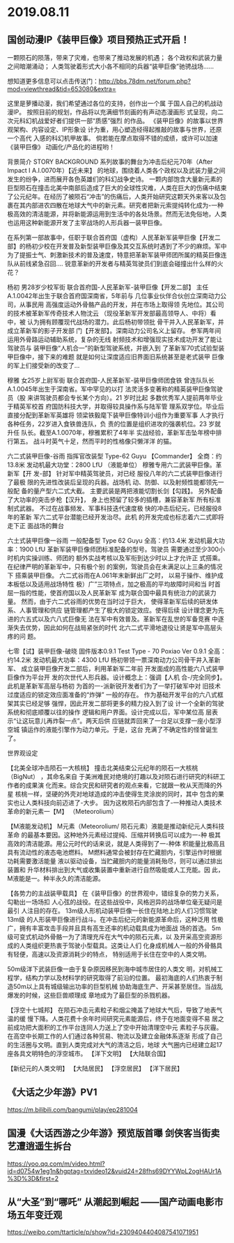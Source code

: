 # 2019.08.11


## 国创动漫IP《装甲巨像》项目预热正式开启！

一颗陨石的陨落，带来了灾难，也带来了推动发展的机遇；
各个政权和武装力量之间暗潮涌动；
人类驾驶着形式大小各不相同的兵器“装甲巨像”驰骋战场……

想知道更多信息可以点击传送门：http://bbs.78dm.net/forum.php?mod=viewthread&tid=653080&extra=

这里是萝播动漫，我们希望通过各位的支持，创作出一个属
于国人自己的机战动漫IP。
按照目前的规划，作品将以充满细节刻画的有声动态漫画形
式呈现，向二次元科幻机战爱好者们提供一部“质感”强烈
的作品。
《装甲巨像》的故事以世界观架构、内容设定、IP形象设
计为重，用心塑造经得起推敲的故事与世界，还原一个高代
入感的科幻机甲故事。
倘若能在摩点取得不错的成绩，或许可以加速《装甲巨像》
动画化/产品化的进程哟！

背景简介
STORY BACKGROUND
系列故事的舞台为冲击后纪元70年（After Impact I A.I.0070年）【近未来】
的地球，围绕着人类各个政权以及武装力量之间发生的纷争，进而展开各色英雄们的科幻战争史诗。
一颗内部饱含大量新元素的巨型陨石在撞击北美中南部后造成了巨大的全球性灾难，人类在巨大的伤痛中结束了公元纪年。在经历了被陨石“冲击”的伤痛后，人类开始研究这颗天外来客以及包裹在其内部进农四散在地球大气中的新元素。研究者把新元索提纯转化成为-一种极高效的清洁能源，并将新能源运用到生活中的各处场景。然而无法免俗地，人类也运用这种新能源开发了主宰战场的人形兵器一装甲巨像。

 
在系列第一部故事中，任职于联合首府国（虚构）人民革新军装甲巨像【开发二部】的杨初少校在开发普及新型装甲巨像及其交互系统时遇到了不少的麻烦。军中为了提振士气、刺激新技术的普及速度，特意把革新军装甲师团所属的精英巨像连队从前线紧急召回....
锐意革新的开发者与精英驾驶员们到底会碰撞出什么样的火花？



杨初
男28岁少校军街
联合首府国-人民革新军-装甲巨像【开发二部】
主任
A.1.0042年出生于联合首府国深南省，5年前与
几位事业伙伴合伙创立深南动力公司，从事民用
高强度运动外骨骼产品的开发，并在市场上取得领
先地位。其公司的技术被革新军传奇技术人物沈云
（现役革新军开发部最高领导人、中将）看中，被
认为拥有顾覆现代战场的潜力。此后杨初带领批
骨干并入人民革新军，并成立革新军的影子开发部
门【开发部】。深南动力公司名义上留存。
参军两年间运用外骨路运动辅助系统，复杂的无线
射频技术和增强现实技术成功开发了能让驾驶员与
装甲巨像“人机合一”的新型驾驶系统，并嵌入到
了革新军70式试验型装甲巨像中，接下来的难题
就是如何让深度适应旧界面旧系统甚至是老式装甲
巨像的军上们接受新的改变了...

穆雅
女25岁上尉军街
联合首府国-人民革新军-装甲巨像师团食铁
曾连队队长
A.1.0045年出生于深南省。军中罕见的以打
法灵活多变著称的精英装甲巨像驾驶员（股
来讲驾驶员都会专长某个方向）。21 岁时比起
多数优秀军人提前两年毕业于精英军校首
府国防科技大学，并取得较具操作系与陆军管
理系双学位。毕业后直接分配到革新军英雄将
领梁铁毅麾下装甲巨像特训小组作为重要军事
人才执行各种任务，22岁进入食铁兽连队，负
责的位置是组织进攻的强袭机位。23 岁就升任
队长。截至A.1.0070年，穆雅累积了4年半
实战经验，革新军击坠年榜中排行第五。
战斗时英气十足，然而平时的性格像只懒洋洋
的猫。



六二式装甲巨像-谷雨
指挥官改装型
Type-62 Guyu 【Commander】
全商：约13.8米
发动机最大功堂：2800 LfU （液能单位）
穆雅专用六二武装甲巨像。革新军【开
发-部】 针对军中精英驾驶员，对已经
服役八年的六二式装甲巨像进行了最极
限的先进性改装后呈现的兵器。战场机
动、防御、以及射频性能都领先一般配
备的量产型六二式大截。
主要武装是两把液能切割长剑【勾践】。
另外配备了大功率的突击步枪【汉升】，
身上也预留了较多的插槽，兼容革新军
所有标准制式武器。
不过在战事频发、军事科技迭代速度极
快的冲击后纪元，已经服役8年的革新
军六二式平台潜能已经开发治尽。此机
的开发完成也标志着六二式即将走下正
面战场的舞台

六土式装甲巨像一谷雨
一般配备型
Type 62 Guyu
全高：约13.4米
发动机最大功率：1900 LfU
革新军装甲巨像师团标准配备的型号。驾驶员
需要通过至少300小时机内实操训练、师团的
额外实战考核以及军衔到达少时以上才允许正
式搭乘。在纪律严明的革新军中，只有极个别
的案例，驾驶员会在未满足以上三条的情况下
搭乘装甲巨像。
六二式谷雨在A.061年末新鲜出厂之时，
以易于操作、维护成本板低以及适用战场特性
极）广”三项特点，加之极高的平均故障时间和当
时首屈一指的性能，使首府国以及人民革新军
成为联合国中最具有统治力的武装力量。
然而，由于六二式谷雨的优势在当时过于巨大，
使得革新军后续的研发体系、人事管理和供应
链管理都产生了极大的锁定效应。使得后续
设计理念更为先进的六五式以及六八式巨像无
法在军中有效普及。革新军在乱世的军备竞赛
中逐渐失去优势，因此如何在战局紧张的时代
北六二式平滑地退役让贤是军中高层头疼的问
题。


七零【试】装甲巨像-破晓
固件版本0.9.1
Test Type - 70 Poxiao Ver 0.9.1
全高：约14.2米
发动机最大功率：4300 LfU
杨初带领一票深南动力公司骨干井入革新军、
成立装甲巨像开发二部后，利用革新军二年前
开发面成的高性能六八式装甲巨像作为平台开
发的次世代人形兵器。设计概念上：强调【人机
合-/完全同步】。此机是革新军高层与杨初
为首的一-派新锐开发者们为了一举打破军中对
旧技术过度适应的锁定效应面准备的“炸弹”
一般的存在。
作为基础开发平台的六八式框架其实已经足够
强悍，因此开发二部将更多的精力投入到了设
计一个全新的驾驶系统和彻底顺覆以往的操作
逻辑和用户界面。设计完成以后，军中某位高
层表示“让这玩意儿再炸裂一点”。两天后供
应链就弄回来了一台足以支撑一座小型浮空城
镇运作的液能引擎作为动力单元。于是，这台
充满了不确定性的怪曾诞生了。

世界观设定

【北美全球冲击陨石一大核桃】
撞击北美结束公元纪年的陨石一大核桃 （BigNut） ，其命名来自
于美洲难民对绝境的打趣以及对陨石进行研究的科研工作者的成果演
化而来。综合灾民和研究者的观点来看，它就跟一枚从天而降的外星
核桃一样，坚硬的外壳对地球造成的冲击使得生灵涂炭的同时，其中
包含的果实也让人类科技向前迈进了-大步。
因为这枚陨石内部包含了-一种推动人类技术革命的新元素一【M】
（Meteorolium）

【M液能发动机】
M元素（Meteorolium/ 陨石元素）液能是推动新纪元人类科技革命
的最基本要因。这种地外元素经过提纯、压缩并转换后可以成为一-种
极其高效的清洁能源。用公元时代的话来说，就是人类得到了一-种体
积能量比极高且具有流动性的液态电池燃料。
M燃料通常会被封存在贮藏胆内，引擎运作时根据功耗需要激活能量
液以驱动设备，当贮藏胆内的能量消耗殆尽，则可以通过排出装置和
升华材料排出到大气或收集装置中重新进行自然吸能或人工充能。因
此，M液能是一。种半永久的清洁能源。

【各势力的主战装甲载具】
在《装甲巨像》的世界观中，错综复杂的势力关系，勾勒出一场场扣
人心弦的战役。在这些战役中，风格迥异的战场单位毫无疑问是最引
人注目的存在。
13m级人形机动装甲巨像一长住在陆地上的人们习惯驾驶13m级
的人形装甲巨像进行战斗。在冲击后纪元的新能源革命后，这种泛用
性极广，拥有丰富攻击手段并且具有高生还率的机动载具成为地面战
场的首选。
5m级可变式机动外骨骼一为了清理充斥在大气中的陨石元素，以
及开采高空资源形成的人类组织更热衷于驾驶小型载具。这类让人们
化身成机械人一般的外骨骼具有轻便，高速以及资源消耗少的特点，
特别适用于长住在空中的人类文明。

50m级洋下武装巨像一由于复杂原因移民到海中城市居住的人类文
明，对机械工程学，结构力学以及材料学的研究取得了前沿的位置。
最初海底的人们热衷于制造50m以上具有城级输出功率的巨型机械
协助海底生产、开采甚至居住。当战乱爆发的时候，这些巨兽顺理成
章地成为了最巨型的杀戮机器。
 

【浮空十七城邦】
在陨石冲击元素粒子和烟尘掩盖了地球大气后，导致了地表气温的缓
慢下降。人类花费十余年时间研究元素能源后，终于在地面变得不易
居之前成功把大面积的工作平台连同人力送上了空中开始清理空中元
素粒子与灰霾。
在高空中长期工作的人们通过各种贸易、物流以及建立金融体系逐渐
形成了自己的生活圈与文明。直到人类完成对大气的清洁之后，地球
大气圈内已经建立起17座各具文明特色的浮空城市。
【洋下文明】 【大陆联合国】

【新纪元的人类文明】 
【大陆居民】 
【浮空居民】 【洋下居民】

## 《大话之少年游》PV1

https://m.bilibili.com/bangumi/play/ep281004
 

## 国漫《大话西游之少年游》预览版首曝 剑侠客当街卖艺遭逍遥生拆台

https://yoo.qq.com/m/video.html?id=d0754w1eg1n&hgptag=txvideo12&vuid24=28fhs69DYYWpL2ogHAUr1A%3D%3D&first=2
## 从“大圣”到“哪吒” 从潮起到崛起 ——国产动画电影市场五年变迁观

https://weibo.com/ttarticle/p/show?id=2309404404087541071951 